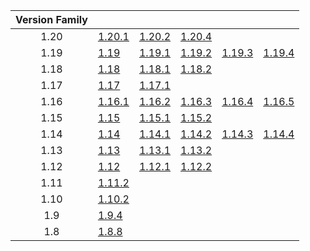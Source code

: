 | Version Family | | | | | |
|:---:|---|---|---|---|---|
| 1.20 | [1.20.1](https://github.com/BaldGang/spigot-build/releases/download/20240307/spigot-1.20.1.jar) | [1.20.2](https://github.com/BaldGang/spigot-build/releases/download/20240307/spigot-1.20.2.jar) | [1.20.4](https://github.com/BaldGang/spigot-build/releases/download/20240307/spigot-1.20.4.jar) | | |
| 1.19 | [1.19](https://github.com/BaldGang/spigot-build/releases/download/20240307/spigot-1.19.jar) | [1.19.1](https://github.com/BaldGang/spigot-build/releases/download/20240307/spigot-1.19.1.jar) | [1.19.2](https://github.com/BaldGang/spigot-build/releases/download/20240307/spigot-1.19.2.jar) | [1.19.3](https://github.com/BaldGang/spigot-build/releases/download/20240307/spigot-1.19.3.jar) | [1.19.4](https://github.com/BaldGang/spigot-build/releases/download/20240307/spigot-1.19.4.jar) |
| 1.18 | [1.18](https://github.com/BaldGang/spigot-build/releases/download/20240307/spigot-1.18.jar) | [1.18.1](https://github.com/BaldGang/spigot-build/releases/download/20240307/spigot-1.18.1.jar) | [1.18.2](https://github.com/BaldGang/spigot-build/releases/download/20240307/spigot-1.18.2.jar) | | |
| 1.17 | [1.17](https://github.com/BaldGang/spigot-build/releases/download/20240307/spigot-1.17.jar) | [1.17.1](https://github.com/BaldGang/spigot-build/releases/download/20240307/spigot-1.17.1.jar) | | | |
| 1.16 | [1.16.1](https://github.com/BaldGang/spigot-build/releases/download/20240307/spigot-1.16.1.jar) | [1.16.2](https://github.com/BaldGang/spigot-build/releases/download/20240307/spigot-1.16.2.jar) | [1.16.3](https://github.com/BaldGang/spigot-build/releases/download/20240307/spigot-1.16.3.jar) | [1.16.4](https://github.com/BaldGang/spigot-build/releases/download/20240307/spigot-1.16.4.jar) | [1.16.5](https://github.com/BaldGang/spigot-build/releases/download/20240307/spigot-1.16.5.jar) |
| 1.15 | [1.15](https://github.com/BaldGang/spigot-build/releases/download/20240307/spigot-1.15.jar) | [1.15.1](https://github.com/BaldGang/spigot-build/releases/download/20240307/spigot-1.15.1.jar) | [1.15.2](https://github.com/BaldGang/spigot-build/releases/download/20240307/spigot-1.15.2.jar) | | |
| 1.14 | [1.14](https://github.com/BaldGang/spigot-build/releases/download/20240307/spigot-1.14.jar) | [1.14.1](https://github.com/BaldGang/spigot-build/releases/download/20240307/spigot-1.14.1.jar) | [1.14.2](https://github.com/BaldGang/spigot-build/releases/download/20240307/spigot-1.14.2.jar) | [1.14.3](https://github.com/BaldGang/spigot-build/releases/download/20240307/spigot-1.14.3.jar) | [1.14.4](https://github.com/BaldGang/spigot-build/releases/download/20240307/spigot-1.14.4.jar) |
| 1.13 | [1.13](https://github.com/BaldGang/spigot-build/releases/download/20240307/spigot-1.13.jar) | [1.13.1](https://github.com/BaldGang/spigot-build/releases/download/20240307/spigot-1.13.1.jar) | [1.13.2](https://github.com/BaldGang/spigot-build/releases/download/20240307/spigot-1.13.2.jar) | | |
| 1.12 | [1.12](https://github.com/BaldGang/spigot-build/releases/download/20240307/spigot-1.12.jar) | [1.12.1](https://github.com/BaldGang/spigot-build/releases/download/20240307/spigot-1.12.1.jar) | [1.12.2](https://github.com/BaldGang/spigot-build/releases/download/20240307/spigot-1.12.2.jar) | | |
| 1.11 | [1.11.2](https://github.com/BaldGang/spigot-build/releases/download/20240307/spigot-1.11.2.jar) | | | | |
| 1.10 | [1.10.2](https://github.com/BaldGang/spigot-build/releases/download/20240307/spigot-1.10.2.jar) | | | | |
| 1.9 | [1.9.4](https://github.com/BaldGang/spigot-build/releases/download/20240307/spigot-1.9.4.jar) | | | | |
| 1.8 | [1.8.8](https://github.com/BaldGang/spigot-build/releases/download/20240307/spigot-1.8.8.jar) | | | | |
